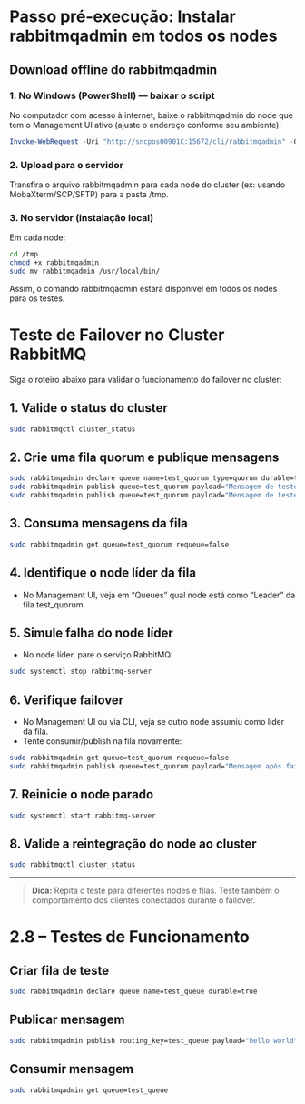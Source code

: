 # Passo pré-execução: Instalar rabbitmqadmin em todos os nodes

## Download offline do rabbitmqadmin

### 1. No Windows (PowerShell) — baixar o script
No computador com acesso à internet, baixe o rabbitmqadmin do node que tem o Management UI ativo (ajuste o endereço conforme seu ambiente):
```powershell
Invoke-WebRequest -Uri "http://sncpos00901C:15672/cli/rabbitmqadmin" -OutFile "rabbitmqadmin"
```

### 2. Upload para o servidor
Transfira o arquivo rabbitmqadmin para cada node do cluster (ex: usando MobaXterm/SCP/SFTP) para a pasta /tmp.

### 3. No servidor (instalação local)
Em cada node:
```bash
cd /tmp
chmod +x rabbitmqadmin
sudo mv rabbitmqadmin /usr/local/bin/
```

Assim, o comando rabbitmqadmin estará disponível em todos os nodes para os testes.
# Teste de Failover no Cluster RabbitMQ

Siga o roteiro abaixo para validar o funcionamento do failover no cluster:

## 1. Valide o status do cluster
```bash
sudo rabbitmqctl cluster_status
```

## 2. Crie uma fila quorum e publique mensagens
```bash
sudo rabbitmqadmin declare queue name=test_quorum type=quorum durable=true
sudo rabbitmqadmin publish queue=test_quorum payload="Mensagem de teste 1"
sudo rabbitmqadmin publish queue=test_quorum payload="Mensagem de teste 2"
```

## 3. Consuma mensagens da fila
```bash
sudo rabbitmqadmin get queue=test_quorum requeue=false
```

## 4. Identifique o node líder da fila
- No Management UI, veja em “Queues” qual node está como “Leader” da fila test_quorum.

## 5. Simule falha do node líder
- No node líder, pare o serviço RabbitMQ:
```bash
sudo systemctl stop rabbitmq-server
```

## 6. Verifique failover
- No Management UI ou via CLI, veja se outro node assumiu como líder da fila.
- Tente consumir/publish na fila novamente:
```bash
sudo rabbitmqadmin get queue=test_quorum requeue=false
sudo rabbitmqadmin publish queue=test_quorum payload="Mensagem após failover"
```

## 7. Reinicie o node parado
```bash
sudo systemctl start rabbitmq-server
```

## 8. Valide a reintegração do node ao cluster
```bash
sudo rabbitmqctl cluster_status
```

---

> **Dica:** Repita o teste para diferentes nodes e filas. Teste também o comportamento dos clientes conectados durante o failover.
# 2.8 – Testes de Funcionamento

## Criar fila de teste
```bash
sudo rabbitmqadmin declare queue name=test_queue durable=true
```

## Publicar mensagem
```bash
sudo rabbitmqadmin publish routing_key=test_queue payload="hello world"
```

## Consumir mensagem
```bash
sudo rabbitmqadmin get queue=test_queue
```
